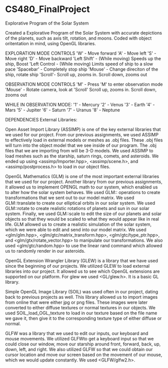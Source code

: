 # CS480_FinalProject
Explorative Program of the Solar System

Created a Explorative Program of the Solar System with accurate depictions of the planets, such as axis tilt, rotation, and moons. Coded with object oritentation in mind, using OpenGL libraries. 

EXPLORATION MODE CONTROLS
'W' - Move forward
'A' - Move left
'S' - Move right
'D' - Move backward
'Left Shift' - (While moving) Speeds up the ship, Boost
'Left Control - (While moving) Limits speed of ship to a slow pace
'Spacebar' - Completely stop ship
'Mouse' - Change direciton of the ship, rotate ship
'Scroll'- Scroll up, zooms in. Scroll down, zooms out


OBSERVATION MODE CONTROLS
'M' - Press 'M' to enter observation mode
'Mouse' - Rotate camera, look at
'Scroll' Scroll up, zooms in. Scroll down, zooms out

WHILE IN OBSERVATION MODE:
'1' - Mercury
'2' - Venus
'3' - Earth
'4' - Mars
'5' - Jupiter
'6' - Saturn
'7' - Uranus
'8' - Neptune



DEPENDENCIES
External Libraries: 

Open Asset Import Library (ASSIMP)  is one of the key external libraries that we used for our project. From our previous assignments, we used ASSIMP to effectively load in external models or meshes as .obj files. These .obj files will turn into the object model that we see inside of our program. The .obj files that we are importing from will be 3-D models. We used ASSIMP to load meshes such as the starship, saturn rings, comets, and asteroids.  We ended up using <assimp/Importer.hpp>, <assimp/scene.h>, and <assimp/postprocess.h> to load in our object files.

OpenGL Mathematics (GLM) is one of the most important external libraries that we used for our project. Another library from our previous assignments, it allowed us to implement OPENGL math to our system, which enabled us to alter how the solar system behaves. We used GLM:: operations to create transformations that we sent out to our model matrix. We used GLM::translate to create our elliptical orbits in our solar system. We used GLM::rotate to create realistic rotations of planets and sun in our solar system. Finally, we used GLM::scale to edit the size of our planets and solar objects so that they would be scaled to what they would appear like in real life. GLM allowed us to create a realistic simulation of the solar system, which we were able to edit and send into our model matrix. We used <glm/glm.hpp>, <glm/gtc/matrix_transform.hpp>, <glm/gtc/type_ptr.hpp>, and <glm/gtx/rotate_vector.hpp> to manipulate our transformations. We also used <glm/gtc/random.hpp> to use the linear rand command which allowed us to randomly render in our asteroids.

OpenGL Extension Wrangler Library (GLEW) is a library that we have used since the beginning of our projects. We utilized GLEW to load external libraries into our project. It allowed us to see which OpenGL extensions are supported on our platform. For glew we used <GL/glew.h>. It is a basic GL library.

Simple OpenGL Image Library (SOIL) was used often in our project, dating back to previous projects as well. This library allowed us to import images from online that were either jpg or png files. These images were later converted to either diffuse textures or normal textures in our objects. We used SOIL_load_OGL_texture to load in our texture based on the file name we gave it, then give it to the corresponding texture type of either diffuse or normal.

GLFW was a library that we used to edit our inputs, our keyboard and mouse movements. We utilized GLFWto get a keyboard input so that we could close our window, move our starship around front, forward, back, up, down, left, and right. We also utilized GLFW so that we could obtain our cursor location and move our screen based on the movement of our mouse, which we would update constantly. We used <GLFW/glfw2.h>.
